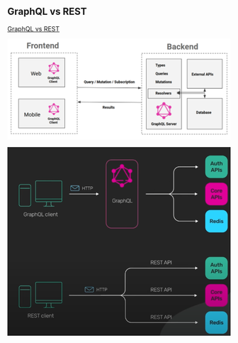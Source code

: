 ## GraphQL vs REST

[GraphQL vs REST](https://hevodata.com/learn/graphql-vs-rest/)

![GraphQL vs REST](assets/graphQL1.png)

![Difference between GraphQL and REST](assets/difference_between_graphql_and_rest.png)
